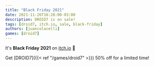 ```yaml
---
title: "Black Friday 2021"
date: 2021-11-26T16:28:00-03:00
description: DROID7 is on sale!
tags: [droid7, itch.io, sale, black-friday]
authors: [juancolacelli]
games: [droid7]
---
```


It's **Black Friday 2021** on [itch.io](https://juancolacelli.itch.io) 🎃

Get [DROID7]({{< ref "/games/droid7" >}}) 50% off for a limited time!
